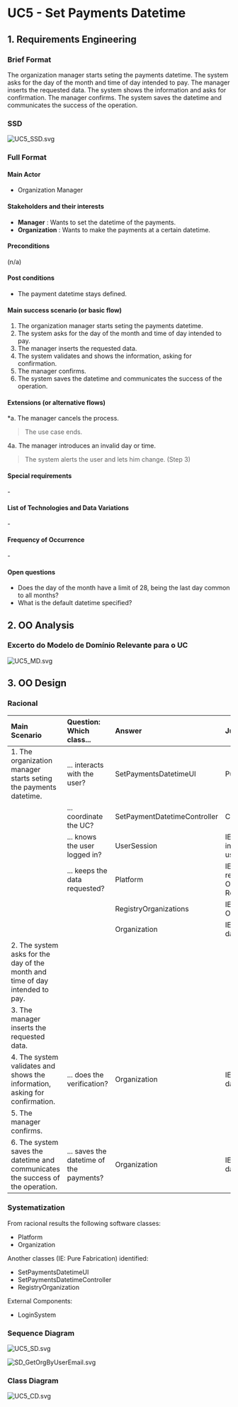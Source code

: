 
# UC5 - Set Payments Datetime

## 1. Requirements Engineering

### Brief Format

The organization manager starts seting the payments datetime. The system asks for the day of the month and time of day intended to pay. The manager inserts the requested data. The system shows the information and asks for confirmation. The manager confirms. The system saves the datetime and communicates the success of the operation.

### SSD
![UC5_SSD.svg](UC5_SSD.svg)

### Full Format

#### Main Actor

* Organization Manager

#### Stakeholders and their interests
* **Manager** : Wants to set the datetime of the payments.
* **Organization** : Wants to make the payments at a certain datetime.

#### Preconditions

(n/a)

#### Post conditions

* The payment datetime stays defined.

#### Main success scenario (or basic flow)

1. The organization manager starts seting the payments datetime.
2. The system asks for the day of the month and time of day intended to pay.
3. The manager inserts the requested data.
4. The system validates and shows the information, asking for confirmation.
5. The manager confirms.
6. The system saves the datetime and communicates the success of the operation.

#### Extensions (or alternative flows)
*a. The manager cancels the process.
>	The use case ends.
                                            
4a. The manager introduces an invalid day or time.
>	The system alerts the user and lets him change. (Step 3)

#### Special requirements
\-

#### List of Technologies and Data Variations
\-

#### Frequency of Occurrence
\-

#### Open questions

- Does the day of the month have a limit of 28, being the last day common to all months?
- What is the default datetime specified?

## 2. OO Analysis

### Excerto do Modelo de Domínio Relevante para o UC

![UC5_MD.svg](UC5_MD.svg)


## 3. OO Design

### Racional

| Main Scenario | Question: Which class... | Answer  | Justification  |
|:--------------  |:---------------------- |:----------|:---------------------------- |
| 1. The organization manager starts seting the payments datetime. | ... interacts with the user? | SetPaymentsDatetimeUI | Pure Fabrication |
|  | ... coordinate the UC? | SetPaymentDatetimeController | Controller |
|  | ... knows the user logged in? | UserSession | IE: knows the information about the user logged in. |
|  | ... keeps the data requested? | Platform | IE: relegates the responsabilities about Organizations to RegistryOrganizations. |
|  |  | RegistryOrganizations | IE: it has all Organizations. |
|  |  | Organization | IE: knows its own data. |
| 2. The system asks for the day of the month and time of day intended to pay. |  |  |  |
| 3. The manager inserts the requested data. |  |  |  |
| 4. The system validates and shows the information, asking for confirmation. | ... does the verification? | Organization | IE: knows its own data. |
| 5. The manager confirms. |  |  |  |
| 6. The system saves the datetime and communicates the success of the operation. | ... saves the datetime of the payments? | Organization | IE: knows its own data. |

### Systematization ##

 From racional results the following software classes:

 * Platform
 * Organization

Another classes (IE: Pure Fabrication) identified:  

 * SetPaymentsDatetimeUI  
 * SetPaymentsDatetimeController
 * RegistryOrganization

External Components:

 * LoginSystem

###	Sequence Diagram

![UC5_SD.svg](UC5_SD.svg)

![SD_GetOrgByUserEmail.svg](SD_GetOrgByUserEmail.svg)

###	Class Diagram

![UC5_CD.svg](UC5_CD.svg)

